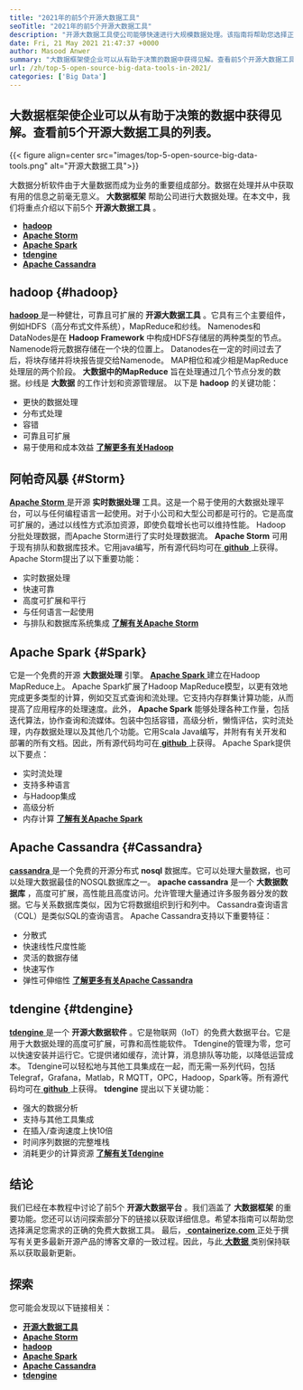 ```yaml
---
title: "2021年的前5个开源大数据工具" 
seoTitle: "2021年的前5个开源大数据工具" 
description: "开源大数据工具使公司能够快速进行大规模数据处理。该指南将帮助您选择正确的大数据框架。" 
date: Fri, 21 May 2021 21:47:37 +0000
author: Masood Anwer
summary: "大数据框架使企业可以从有助于决策的数据中获得见解。查看前5个开源大数据工具的列表。" 
url: /zh/top-5-open-source-big-data-tools-in-2021/
categories: ['Big Data']
---
```


## 大数据框架使企业可以从有助于决策的数据中获得见解。查看前5个开源大数据工具的列表。

{{< figure align=center src="images/top-5-open-source-big-data-tools.png" alt="开源大数据工具">}}

大数据分析软件由于大量数据而成为业务的重要组成部分。数据在处理并从中获取有用的信息之前毫无意义。  **大数据框架** 帮助公司进行大数据处理。在本文中，我们将重点介绍以下前5个 **开源大数据工具**  。
* [  **hadoop**  ][1]
* [  **Apache Storm**  ][2]
* [  **Apache Spark**  ][3]
* [  **tdengine**  ][4]
* [  **Apache Cassandra**  ][5]

## hadoop {#hadoop}

[  **hadoop** ][6]是一种健壮，可靠且可扩展的  **开源大数据工具**  。它具有三个主要组件，例如HDFS（高分布式文件系统），MapReduce和纱线。 Namenodes和DataNodes是在  **Hadoop Framework**  中构成HDFS存储层的两种类型的节点。 Namenode将元数据存储在一个块的位置上。 Datanodes在一定的时间过去了后，将块存储并将块报告提交给Namenode。 MAP相位和减少相是MapReduce处理层的两个阶段。  **大数据中的MapReduce**  旨在处理通过几个节点分发的数据。纱线是 **大数据**  的工作计划和资源管理层。
以下是  **hadoop**  的关键功能：
* 更快的数据处理
* 分布式处理
* 容错
* 可靠且可扩展
* 易于使用和成本效益
[  **了解更多有关Hadoop**  ][7]

## 阿帕奇风暴 {#Storm}

[  **Apache Storm** ][8]是开源  **实时数据处理**  工具。这是一个易于使用的大数据处理平台，可以与任何编程语言一起使用。对于小公司和大型公司都是可行的。它是高度可扩展的，通过以线性方式添加资源，即使负载增长也可以维持性能。 Hadoop分批处理数据，而Apache Storm进行了实时处理数据流。  **Apache Storm**  可用于现有排队和数据库技术。它用java编写，所有源代码均可在[ **github**  ][9]上获得。
Apache Storm提出了以下重要功能：
* 实时数据处理
* 快速可靠
* 高度可扩展和平行
* 与任何语言一起使用
* 与排队和数据库系统集成
[  **了解有关Apache Storm**  ][10]

## Apache Spark {#Spark}

它是一个免费的开源  **大数据处理** 引擎。 [  **Apache Spark**  ][11]建立在Hadoop MapReduce上。 Apache Spark扩展了Hadoop MapReduce模型，以更有效地完成更多类型的计算，例如交互式查询和流处理。它支持内存群集计算功能，从而提高了应用程序的处理速度。此外，  **Apache Spark**  能够处理各种工作量，包括迭代算法，协作查询和流媒体。包装中包括容错，高级分析，懒惰评估，实时流处理，内存数据处理以及其他几个功能。它用Scala Java编写，并附有有关开发和部署的所有文档。因此，所有源代码均可在[ **github**  ][12]上获得。
Apache Spark提供以下要点：
* 实时流处理
* 支持多种语言
* 与Hadoop集成
* 高级分析
* 内存计算
[  **了解有关Apache Spark**  ][13]

## Apache Cassandra {#Cassandra}

[  **cassandra** ][14]是一个免费的开源分布式  **nosql**  数据库。它可以处理大量数据，也可以处理大数据最佳的NOSQL数据库之一。  **apache cassandra**  是一个 **大数据数据库**  ，高度可扩展，高性能且高度访问。允许管理大量通过许多服务器分发的数据。它与关系数据库类似，因为它将数据组织到行和列中。 Cassandra查询语言（CQL）是类似SQL的查询语言。
Apache Cassandra支持以下重要特征：
  * 分散式
* 快速线性尺度性能
* 灵活的数据存储
* 快速写作
* 弹性可伸缩性
[  **了解更多有关Apache Cassandra**  ][15]

## tdengine {#tdengine}

[  **tdengine** ][16]是一个  **开源大数据软件**  。它是物联网（IoT）的免费大数据平台。它是用于大数据处理的高度可扩展，可靠和高性能软件。 Tdengine的管理为零，您可以快速安装并运行它。它提供诸如缓存，流计算，消息排队等功能，以降低运营成本。 Tdengine可以轻松地与其他工具集成在一起，而无需一系列代码，包括Telegraf，Grafana，Matlab，R MQTT，OPC，Hadoop，Spark等。所有源代码均可在[ **github**  ][17]上获得。
 **tdengine** 提出以下关键功能：
* 强大的数据分析
* 支持与其他工具集成
* 在插入/查询速度上快10倍
* 时间序列数据的完整堆栈
* 消耗更少的计算资源
[  **了解有关Tdengine**  ][18]

## 结论
我们已经在本教程中讨论了前5个  **开源大数据平台** 。我们涵盖了 **大数据框架**  的重要功能。您还可以访问探索部分下的链接以获取详细信息。希望本指南可以帮助您选择满足您需求的正确的免费大数据工具。
最后，[  **containerize.com** ][19]正处于撰写有关更多最新开源产品的博客文章的一致过程。因此，与此[ **大数据**  ][20]类别保持联系以获取最新更新。

## 探索
您可能会发现以下链接相关：
* [  **开源大数据工具**  ][21]
* [  **Apache Storm**  ][10]
* [  **hadoop**  ][22]
* [  **Apache Spark**  ][11]
* [  **Apache Cassandra**  ][15]
* [  **tdengine**  ][16]



 [1]: #Hadoop
 [2]: #Storm
 [3]: #Spark
 [4]: #TDengine
 [5]: #Cassandra
 [6]: https://hadoop.apache.org/
 [7]: https://products.containerize.com/big-data/hadoop
 [8]: https://storm.apache.org/
 [9]: https://github.com/apache/storm
 [10]: https://products.containerize.com/big-data/apache-storm/
 [11]: https://products.containerize.com/big-data/apache-spark/
 [12]: https://github.com/apache/spark
 [13]: https://spark.apache.org/
 [14]: https://cassandra.apache.org/
 [15]: https://products.containerize.com/big-data/apache-cassandra/
 [16]: https://products.containerize.com/big-data/tdengine/
 [17]: https://github.com/taosdata/TDengine
 [18]: https://www.taosdata.com/
 [19]: https://containerize.com
 [20]: https://blog.containerize.com/category/big-data/
 [21]: https://products.containerize.com/big-data
 [22]: https://products.containerize.com/big-data/hadoop/
